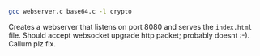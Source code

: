 ```sh
gcc webserver.c base64.c -l crypto
```

Creates a webserver that listens on port 8080 and serves the `index.html` file. Should accept websocket upgrade http packet; probably doesnt :-). Callum plz fix.
